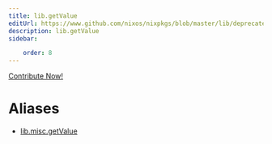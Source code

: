 ```yaml
---
title: lib.getValue
editUrl: https://www.github.com/nixos/nixpkgs/blob/master/lib/deprecated.nix#L66C14
description: lib.getValue
sidebar:

    order: 8
---
```


<a href="https://www.github.com/nixos/nixpkgs/blob/master/lib/deprecated.nix#L66C14">Contribute Now!</a>


# Aliases

- [lib.misc.getValue](reference/lib/misc/lib-misc-getValue)


